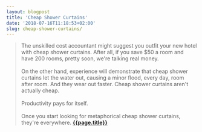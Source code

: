 ```yaml
---
layout: blogpost
title: 'Cheap Shower Curtains'
date: '2018-07-16T11:18:53+02:00'
slug: cheap-shower-curtains/
---
```

>The unskilled cost accountant might suggest you outfit your new hotel with cheap shower curtains. After all, if you save $50 a room and have 200 rooms, pretty soon, we're talking real money.
<br /><br />
On the other hand, experience will demonstrate that cheap shower curtains let the water out, causing a minor flood, every day, room after room. And they wear out faster. Cheap shower curtains aren't actually cheap.
<br /><br />
Productivity pays for itself.
<br /><br />
Once you start looking for metaphorical cheap shower curtains, they're everywhere.
**[{{page.title}}](https://seths.blog/2018/07/cheap-shower-curtains/)**
